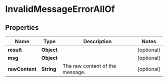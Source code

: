 

# InvalidMessageErrorAllOf


## Properties

Name | Type | Description | Notes
------------ | ------------- | ------------- | -------------
**result** | **Object** |  |  [optional]
**msg** | **Object** |  |  [optional]
**rawContent** | **String** | The raw content of the message.  |  [optional]



